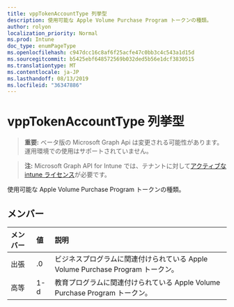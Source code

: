 ```yaml
---
title: vppTokenAccountType 列挙型
description: 使用可能な Apple Volume Purchase Program トークンの種類。
author: rolyon
localization_priority: Normal
ms.prod: Intune
doc_type: enumPageType
ms.openlocfilehash: c947dcc16c8af6f25acfe47c0bb3c4c543a1d15d
ms.sourcegitcommit: b5425ebf648572569b032ded5b56e1dcf3830515
ms.translationtype: MT
ms.contentlocale: ja-JP
ms.lasthandoff: 08/13/2019
ms.locfileid: "36347886"
---
```

# <a name="vpptokenaccounttype-enum-type"></a>vppTokenAccountType 列挙型

> **重要:** ベータ版の Microsoft Graph Api は変更される可能性があります。運用環境での使用はサポートされていません。

> **注:** Microsoft Graph API for Intune では、テナントに対して[アクティブな intune ライセンス](https://go.microsoft.com/fwlink/?linkid=839381)が必要です。

使用可能な Apple Volume Purchase Program トークンの種類。

## <a name="members"></a>メンバー
|メンバー|値|説明|
|:---|:---|:---|
|出張|.0|ビジネスプログラムに関連付けられている Apple Volume Purchase Program トークン。|
|高等|1-d|教育プログラムに関連付けられている Apple Volume Purchase Program トークン。|



